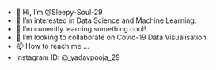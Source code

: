 - 👋 Hi, I’m @Sleepy-Soul-29
- 👀 I’m interested in Data Science and Machine Learning.
- 🌱 I’m currently learning something cool!.
- 💞️ I’m looking to collaborate on Covid-19 Data Visualisation.
- 📫 How to reach me ...
- Instagram ID: @_yadavpooja_29

<!---
Sleep-Soul-29/Sleep-Soul-29 is a ✨ special ✨ repository because its `README.md` (this file) appears on your GitHub profile.
You can click the Preview link to take a look at your changes.
--->
